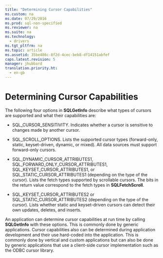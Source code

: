 ```yaml
---
title: "Determining Cursor Capabilities"
ms.custom: na
ms.date: 07/29/2016
ms.prod: sql-non-specified
ms.reviewer: na
ms.suite: na
ms.technology: 
  - drivers
ms.tgt_pltfrm: na
ms.topic: article
ms.assetid: 35be486c-8f2d-4cec-beb8-df14151abfef
caps.latest.revision: 5
manager: jhubbard
translation.priority.ht: 
  - en-gb
---
```

# Determining Cursor Capabilities
The following four options in **SQLGetInfo** describe what types of cursors are supported and what their capabilities are:  
  
-   SQL_CURSOR_SENSITIVITY. Indicates whether a cursor is sensitive to changes made by another cursor.  
  
-   SQL_SCROLL_OPTIONS. Lists the supported cursor types (forward-only, static, keyset-driven, dynamic, or mixed). All data sources must support forward-only cursors.  
  
-   SQL_DYNAMIC_CURSOR_ATTRIBUTES1, SQL_FORWARD_ONLY_CURSOR_ATTRIBUTES1, SQL_KEYSET_CURSOR_ATTRIBUTES1, or SQL_STATIC_CURSOR_ATTRIBUTES1 (depending on the type of the cursor). Lists the fetch types supported by scrollable cursors. The bits in the return value correspond to the fetch types in **SQLFetchScroll**.  
  
-   SQL_KEYSET_CURSOR_ATTRIBUTES2 or SQL_STATIC_CURSOR_ATTRIBUTES2 (depending on the type of the cursor). Lists whether static and keyset-driven cursors can detect their own updates, deletes, and inserts.  
  
 An application can determine cursor capabilities at run time by calling **SQLGetInfo** with these options. This is commonly done by generic applications. Cursor capabilities also can be determined during application development and their use hard-coded into the application. This is commonly done by vertical and custom applications but can also be done by generic applications that use a client-side cursor implementation such as the ODBC cursor library.